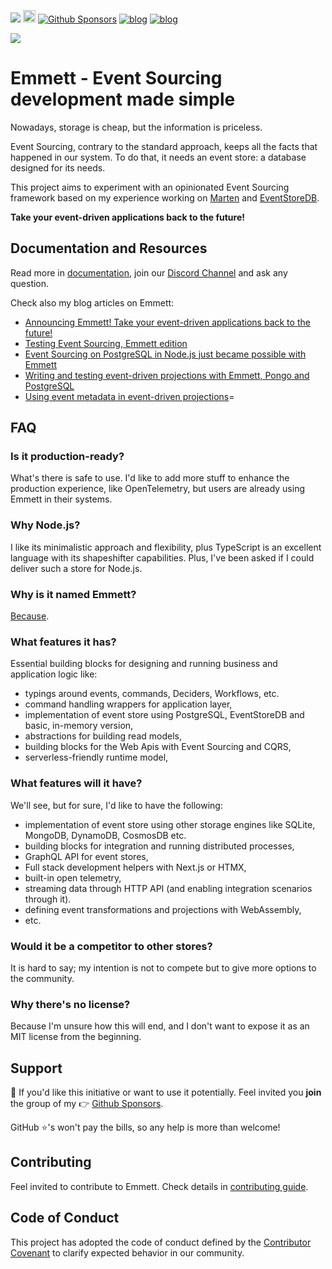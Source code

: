 [![](https://dcbadge.vercel.app/api/server/fTpqUTMmVa?style=flat)](https://discord.gg/fTpqUTMmVa) [<img src="https://img.shields.io/badge/LinkedIn-0077B5?style=for-the-badge&logo=linkedin&logoColor=white" height="20px" />](https://www.linkedin.com/in/oskardudycz/) [![Github Sponsors](https://img.shields.io/static/v1?label=Sponsor&message=%E2%9D%A4&logo=GitHub&link=https://github.com/sponsors/oskardudycz/)](https://github.com/sponsors/oskardudycz/) [![blog](https://img.shields.io/badge/blog-event--driven.io-brightgreen)](https://event-driven.io/?utm_source=event_sourcing_nodejs) [![blog](https://img.shields.io/badge/%F0%9F%9A%80-Architecture%20Weekly-important)](https://www.architecture-weekly.com/?utm_source=event_sourcing_nodejs)

![](./src/docs/public/logo.png)

# Emmett - Event Sourcing development made simple

Nowadays, storage is cheap, but the information is priceless.

Event Sourcing, contrary to the standard approach, keeps all the facts that happened in our system. To do that, it needs an event store: a database designed for its needs.

This project aims to experiment with an opinionated Event Sourcing framework based on my experience working on [Marten](https://martendb.io/) and [EventStoreDB](https://developers.eventstore.com/).

**Take your event-driven applications back to the future!**

## Documentation and Resources

Read more in [documentation](https://event-driven-io.github.io/emmett/getting-started.html), join our [Discord Channel](https://discord.gg/fTpqUTMmVa) and ask any question.

Check also my blog articles on Emmett:
- [Announcing Emmett! Take your event-driven applications back to the future!](https://event-driven.io/en/introducing_emmett/)
- [Testing Event Sourcing, Emmett edition](https://event-driven.io/en/testing_event_sourcing_emmett_edition/)
- [Event Sourcing on PostgreSQL in Node.js just became possible with Emmett](https://event-driven.io/en/emmett_postgresql_event_store/)
- [Writing and testing event-driven projections with Emmett, Pongo and PostgreSQL](https://event-driven.io/en/emmett_projections_testing/)
- [Using event metadata in event-driven projections](https://event-driven.io/en/projections_and_event_metadata/)=

## FAQ

### **Is it production-ready?**

What's there is safe to use. I'd like to add more stuff to enhance the production experience, like OpenTelemetry, but users are already using Emmett in their systems.

### **Why Node.js?**

I like its minimalistic approach and flexibility, plus TypeScript is an excellent language with its shapeshifter capabilities. Plus, I've been asked if I could deliver such a store for Node.js.

### Why is it named Emmett?

[Because](https://en.m.wikipedia.org/wiki/Emmett_Brown).

### **What features it has?**

Essential building blocks for designing and running business and application logic like:

- typings around events, commands, Deciders, Workflows, etc.
- command handling wrappers for application layer,
- implementation of event store using PostgreSQL, EventStoreDB and basic, in-memory version,
- abstractions for building read models,
- building blocks for the Web Apis with Event Sourcing and CQRS,
- serverless-friendly runtime model,

### **What features will it have?**

We'll see, but for sure, I'd like to have the following:

- implementation of event store using other storage engines like SQLite, MongoDB, DynamoDB, CosmosDB etc.
- building blocks for integration and running distributed processes,
- GraphQL API for event stores,
- Full stack development helpers with Next.js or HTMX,
- built-in open telemetry,
- streaming data through HTTP API (and enabling integration scenarios through it).
- defining event transformations and projections with WebAssembly,
- etc.

### **Would it be a competitor to other stores?**

It is hard to say; my intention is not to compete but to give more options to the community.

### **Why there's no license?**

Because I'm unsure how this will end, and I don't want to expose it as an MIT license from the beginning.

## Support

💖 If you'd like this initiative or want to use it potentially. Feel invited you **join** the group of my 👉 [Github Sponsors](https://github.com/sponsors/oskardudycz).

GitHub ⭐'s won't pay the bills, so any help is more than welcome!

## Contributing

Feel invited to contribute to Emmett. Check details in [contributing guide](CONTRIBUTING.md).

## Code of Conduct

This project has adopted the code of conduct defined by the [Contributor Covenant](http://contributor-covenant.org/) to clarify expected behavior in our community.
